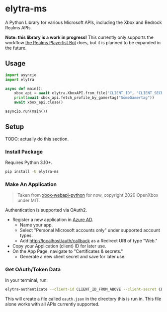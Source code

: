 # elytra-ms
A Python Library for various Microsoft APIs, including the Xbox and Bedrock Realms APIs.

**Note: this library is a work in progress!** This currently only supports the workflow [the Realms Playerlist Bot](https://github.com/AstreaTSS/RealmsPlayerlistBot) does, but it is planned to be expanded in the future.

## Usage

```python
import asyncio
import elytra

async def main():
    xbox_api = await elytra.XboxAPI.from_file("CLIENT_ID", "CLIENT_SECRET", oauth_path="oauth.json")
    print(await xbox_api.fetch_profile_by_gamertag("SomeGamertag"))
    await xbox_api.close()

asyncio.run(main())
```

## Setup

TODO: actually do this section.

### Install Package

Requires Python 3.10+.

```sh
pip install -U elytra-ms
```

### Make An Application

> Taken from [xbox-webapi-python](https://github.com/OpenXbox/xbox-webapi-python) for now, copyright 2020 OpenXbox under MIT.

Authentication is supported via OAuth2.

- Register a new application in [Azure AD](https://portal.azure.com/#blade/Microsoft_AAD_RegisteredApps/ApplicationsListBlade).
  - Name your app.
  - Select "Personal Microsoft accounts only" under supported account types.
  - Add <http://localhost/auth/callback> as a Redirect URI of type "Web."
- Copy your Application (client) ID for later use.
- On the App Page, navigate to "Certificates & secrets."
  - Generate a new client secret and save for later use.

### Get OAuth/Token Data

In your terminal, run:

```sh
elytra-authenticate --client-id CLIENT_ID_FROM_ABOVE --client-secret CLIENT_SECRET_FROM_ABOVE
```

This will create a file called `oauth.json` in the directory this is run in. This file alone works with all APIs currently supported.
